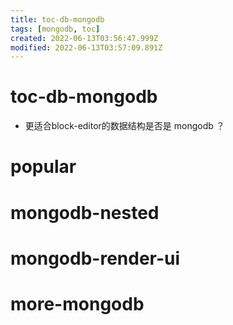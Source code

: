 ```yaml
---
title: toc-db-mongodb
tags: [mongodb, toc]
created: 2022-06-13T03:56:47.999Z
modified: 2022-06-13T03:57:09.891Z
---
```


# toc-db-mongodb
- 更适合block-editor的数据结构是否是 mongodb ？
# popular

# mongodb-nested

# mongodb-render-ui

# more-mongodb
